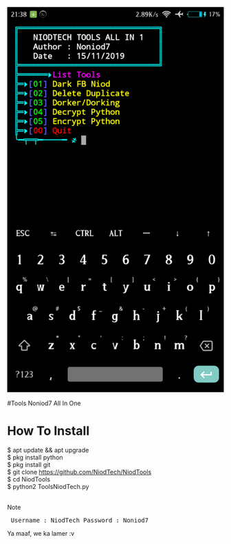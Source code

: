 <img src='https://raw.githubusercontent.com/NiodTech/NiodTools/master/Screenshot_2019-11-17-21-38-14-138_com.termux.png'>

#Tools Noniod7 All In One
# How To Install
$ apt update && apt upgrade<br>
$ pkg install python<br>
$ pkg install git<br>
$ git clone https://github.com/NiodTech/NiodTools<br>
$ cd NiodTools<br>
$ python2 ToolsNiodTech.py<br><br>

Note <pre>
Username : NiodTech
Password : Noniod7
</pre>
Ya maaf, we ka  lamer :v
